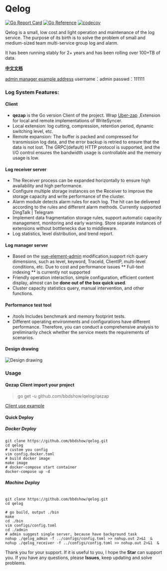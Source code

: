 # Qelog
[![Go Report Card](https://goreportcard.com/badge/github.com/bbdshow/qelog)](https://goreportcard.com/report/github.com/bbdshow/qelog)
[![Go Reference](https://pkg.go.dev/badge/github.com/bbdshow/qelog/qezap.svg)](https://pkg.go.dev/github.com/bbdshow/qelog/qezap)
[![codecov](https://codecov.io/gh/bbdshow/qelog/branch/main/graph/badge.svg?token=Fqaz5qvx2Q)](https://codecov.io/gh/bbdshow/qelog)

Qelog is a small, low cost and light operation and maintenance of the log service. The purpose of its birth is to solve the problem of small and medium-sized team multi-service group log and alarm.

It has been running stably for 2+ years and has been rolling over 100+TB of data.

**[中文文档](./docs/README_CH.md)**

[admin manager example address](https://qelogdemo.bbdshow.top/admin)  username：admin passwd：111111

### Log System Features:

#### Client
- **qezap** is the Go version Client of the project. Wrap [Uber-zap](https://github.com/uber-go/zap) ,Extension for local and remote implementations of WriteSyncer.
- Local extension: log cutting, compression, retention period, dynamic switching level, etc.
- Remote expansion: The buffer is packed and compressed for transmission log data, and the error backup is retried to ensure that the data is not lost. 
The GRPC(default) HTTP protocol is supported, and the I/O control ensures the bandwidth usage is controllable and the memory usage is low.

#### Log receiver server
- The Receiver process can be expanded horizontally to ensure high availability and high performance.
- Configure multiple storage instances on the Receiver to improve the storage capacity and write performance of the cluster.
- Alarm module detects alarm rules for each log. The hit can be delivered according to the rules and different alarm methods. Currently supported DingTalk | Telegram
- Implement data fragmentation storage rules, support automatic capacity management, monitoring and early warning. Store separate instances of extensions without bottlenecks due to middleware.
- Log statistics, level distribution, and trend report.

#### Log manager server
- Based on the [vue-element-admin](https://github.com/PanJiaChen/vue-element-admin) modification,support rich query dimensions, such as level, keyword, TraceId, ClientIP, multi-level conditions, etc. 
Due to cost and performance issues ** Full-text indexing ** is currently not supported
- Friendly operation interaction, simple configuration, efficient content display, almost can be **done out of the box quick used**.
- Cluster capacity statistics query, manual intervention, and other functions.

#### Performance test tool

- /tools Includes benchmark and memory footprint tests.
- Different operating environments and configurations have different performance. Therefore, you can conduct a comprehensive analysis to preliminarily check whether the service meets the requirements of scenarios.

#### Design drawing

![Design drawing](https://qnoss.bbdshow.top/notes/qelog.png)

### Usage

#### Qezap Client import your project

> go get -u github.com/bbdshow/qelog/qezap

[Client use example](./qezap/example/main.go)


#### Quick Deploy

##### Docker Deploy

```shell
git clone https://github.com/bbdshow/qelog.git
cd qelog
# custom you config
vim config.docker.toml
# build docker image
make image
# docker-compose start container
docker-compose up -d
```

##### Machine Deploy
```shell

git clone https://github.com/bbdshow/qelog.git
cd qelog

# go build, output ./bin
make
cd ./bin
vim configs/config.toml
cd ./admin
# admin suggest single server, because have background task
nohup ./qelog_admin -f ../configs/config.toml >> nohup.out 2>&1  &
nohup ./qelog_receiver -f ../configs/config.toml >> nohup.out 2>&1  &

```

Thank you for your support. If it is useful to you, I hope the **Star** can support you. If you have any questions, please **Issues**, keep updating and solve problems.

